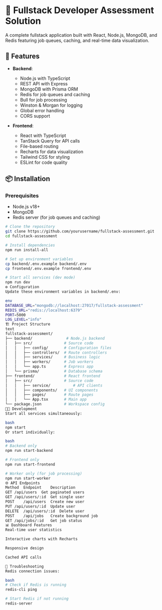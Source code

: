 # 🌟 Fullstack Developer Assessment Solution

A complete fullstack application built with React, Node.js, MongoDB, and Redis featuring job queues, caching, and real-time data visualization.


## 🚀 Features

- **Backend**:
  - Node.js with TypeScript
  - REST API with Express
  - MongoDB with Prisma ORM
  - Redis for job queues and caching
  - Bull for job processing
  - Winston & Morgan for logging
  - Global error handling
  - CORS support

- **Frontend**:
  - React with TypeScript
  - TanStack Query for API calls
  - File-based routing
  - Recharts for data visualization
  - Tailwind CSS for styling
  - ESLint for code quality

## 📦 Installation

### Prerequisites
- Node.js v18+
- MongoDB
- Redis server (for job queues and caching)

```bash
# Clone the repository
git clone https://github.com/yourusername/fullstack-assessment.git
cd fullstack-assessment

# Install dependencies
npm run install-all

# Set up environment variables
cp backend/.env.example backend/.env
cp frontend/.env.example frontend/.env

# Start all services (dev mode)
npm run dev
⚙️ Configuration
Update these environment variables in backend/.env:

env
DATABASE_URL="mongodb://localhost:27017/fullstack-assessment"
REDIS_URL="redis://localhost:6379"
PORT=5000
LOG_LEVEL="info"
🏗️ Project Structure
text
fullstack-assessment/
├── backend/               # Node.js backend
│   ├── src/              # Source code
│   │   ├── config/       # Configuration files
│   │   ├── controllers/  # Route controllers
│   │   ├── services/     # Business logic
│   │   ├── workers/      # Job workers
│   │   └── app.ts        # Express app
│   └── prisma/           # Database schema
├── frontend/             # React frontend
│   ├── src/              # Source code
│   │   ├── service/          # API clients
│   │   ├── components/   # UI components
│   │   ├── pages/        # Route pages
│   │   └── App.tsx       # Main app
└── package.json          # Workspace config
🧑‍💻 Development
Start all services simultaneously:

bash
npm start
Or start individually:

bash
# Backend only
npm run start-backend

# Frontend only
npm run start-frontend

# Worker only (for job processing)
npm run start-worker
🌐 API Endpoints
Method	Endpoint	Description
GET	/api/users	Get paginated users
GET	/api/users/:id	Get single user
POST	/api/users	Create new user
PUT	/api/users/:id	Update user
DELETE	/api/users/:id	Delete user
POST	/api/jobs	Create background job
GET	/api/jobs/:id	Get job status
📊 Dashboard Features
Real-time user statistics

Interactive charts with Recharts

Responsive design

Cached API calls

🔧 Troubleshooting
Redis connection issues:

bash
# Check if Redis is running
redis-cli ping

# Start Redis if not running
redis-server
